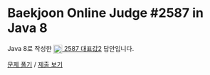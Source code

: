 # Baekjoon Online Judge #2587 in Java 8
Java 8로 작성한 [<img src="https://static.solved.ac/tier_small/4.svg" height="20" align="center">
2587 대표값2](https://www.acmicpc.net/problem/2587) 답안입니다.

[문제 풀기](https://www.acmicpc.net/problem/2587) /
[제출 보기](https://www.acmicpc.net/source/86907665)
